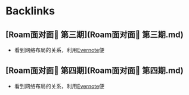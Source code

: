 
# Backlinks
## [Roam面对面🍜 第三期](Roam面对面🍜 第三期.md)
- 看到网络布局的关系，利用[Evernote](Evernote.md)便

## [Roam面对面🍜 第四期](Roam面对面🍜 第四期.md)
- 看到网络布局的关系，利用[Evernote](Evernote.md)便

